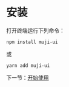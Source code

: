 # 安装

打开终端运行下列命令：

```
npm install muji-ui
```

或

```
yarn add muji-ui
```

下一节：[开始使用](#/doc/get-started)

